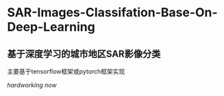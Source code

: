 # SAR-Images-Classifation-Base-On-Deep-Learning
## 基于深度学习的城市地区SAR影像分类

主要基于tensorflow框架或pytorch框架实现


*hardworking now*
